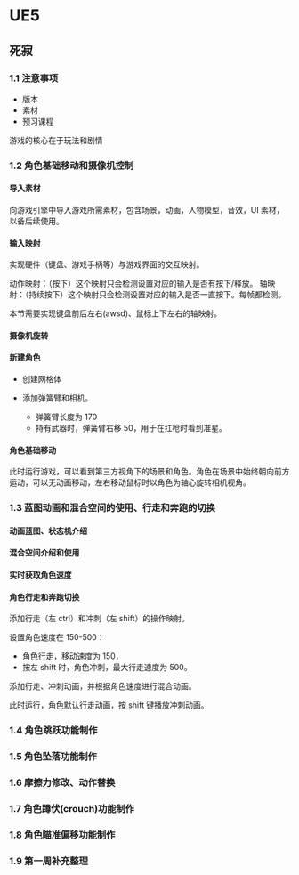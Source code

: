 # UE5

## 死寂

### 1.1 注意事项

- 版本
- 素材
- 预习课程

游戏的核心在于玩法和剧情

### 1.2 角色基础移动和摄像机控制

#### 导入素材

向游戏引擎中导入游戏所需素材，包含场景，动画，人物模型，音效，UI 素材，以备后续使用。

#### 输入映射

实现硬件（键盘、游戏手柄等）与游戏界面的交互映射。

动作映射：（按下）这个映射只会检测设置对应的输入是否有按下/释放。
轴映射：（持续按下）这个映射只会检测设置对应的输入是否一直按下。每帧都检测。

本节需要实现键盘前后左右(awsd)、鼠标上下左右的轴映射。

#### 摄像机旋转

#### 新建角色

- 创建网格体

- 添加弹簧臂和相机。
  - 弹簧臂长度为 170
  - 持有武器时，弹簧臂右移 50，用于在扛枪时看到准星。

#### 角色基础移动

此时运行游戏，可以看到第三方视角下的场景和角色。角色在场景中始终朝向前方运动，可以无动画移动，左右移动鼠标时以角色为轴心旋转相机视角。

### 1.3 蓝图动画和混合空间的使用、行走和奔跑的切换

#### 动画蓝图、状态机介绍

#### 混合空间介绍和使用

#### 实时获取角色速度

#### 角色行走和奔跑切换

添加行走（左 ctrl）和冲刺（左 shift）的操作映射。

设置角色速度在 150-500：

- 角色行走，移动速度为 150，
- 按左 shift 时，角色冲刺，最大行走速度为 500。

添加行走、冲刺动画，并根据角色速度进行混合动画。

此时运行，角色默认行走动画，按 shift 键播放冲刺动画。

### 1.4 角色跳跃功能制作

### 1.5 角色坠落功能制作

### 1.6 摩擦力修改、动作替换

### 1.7 角色蹲伏(crouch)功能制作

### 1.8 角色瞄准偏移功能制作

### 1.9 第一周补充整理
